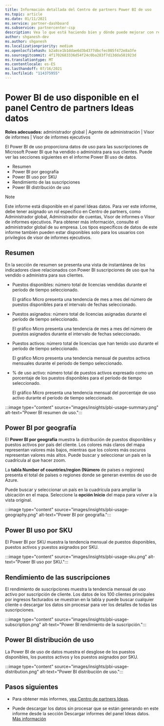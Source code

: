 ```yaml
---
title: Información detallada del Centro de partners Power BI de uso
ms.topic: article
ms.date: 01/11/2021
ms.service: partner-dashboard
ms.subservice: partnercenter-csp
description: Vea lo que está haciendo bien y dónde puede mejorar con respecto al uso de Power BI suscripciones que vende o administra para sus clientes.
author: shganesh-dev
ms.author: shganesh
ms.localizationpriority: medium
ms.openlocfilehash: b2a8ce1b1ddae6d3b4377dbcfec005f472e8a3fe
ms.sourcegitcommit: 4f1702683336d54f24c0ba283f7d13dda581923d
ms.translationtype: MT
ms.contentlocale: es-ES
ms.lasthandoff: 07/16/2021
ms.locfileid: "114375955"
---
```

# <a name="power-bi-usage-report-available-from-the-partner-center-insights-dashboard"></a>Power BI de uso disponible en el panel Centro de partners Ideas datos

**Roles adecuados:** administrador global | Agente de administración | Visor de informes | Visor de informes ejecutivos

El Power BI de uso proporciona datos de uso para las suscripciones de Microsoft Power BI que ha vendido o administra para sus clientes. Puede ver las secciones siguientes en el informe Power BI uso de datos.

- Resumen
- Power BI por geografía
- Power BI uso por SKU
- Rendimiento de las suscripciones
- Power BI distribución de uso

 > [!NOTE]
 > Este informe está disponible en el panel Ideas datos. Para ver este informe, debe tener asignado un rol específico en Centro de partners, como Administrador global, Administrador de cuentas, Visor de informes o Visor de informes ejecutivos. Para obtener más información, consulte el administrador global de su empresa. Los tipos específicos de datos de este informe también pueden estar disponibles solo para los usuarios con privilegios de visor de informes ejecutivos.

## <a name="summary"></a>Resumen

En la sección de resumen se presenta una vista de instantánea de los indicadores clave relacionados con Power BI suscripciones de uso que ha vendido o administra para sus clientes. 

- Puestos disponibles: número total de licencias vendidas durante el período de tiempo seleccionado.

   El gráfico Micro presenta una tendencia de mes a mes del número de puestos disponibles para el intervalo de fechas seleccionado.

- Puestos asignados: número total de licencias asignadas durante el período de tiempo seleccionado.

   El gráfico Micro presenta una tendencia de mes a mes del número de puestos asignados durante el intervalo de fechas seleccionado.

- Puestos activos: número total de licencias que han tenido uso durante el período de tiempo seleccionado. 

   El gráfico Micro presenta una tendencia mensual de puestos activos mensuales durante el período de tiempo seleccionado.

- % de uso activo: número total de puestos activos expresado como un porcentaje de los puestos disponibles para el período de tiempo seleccionado. 

   El gráfico Micro presenta una tendencia mensual del porcentaje de uso activo durante el período de tiempo seleccionado.

:::image type="content" source="images/insights/pbi-usage-summary.png" alt-text="Power BI resumen de uso.":::

## <a name="power-bi-usage-by-geography"></a>Power BI por geografía

El **Power BI por geografía** muestra la distribución de puestos disponibles y puestos activos por país del cliente. Los colores más claros del mapa representan valores más bajos, mientras que los colores más oscuros representan valores más altos. Puede buscar y seleccionar un país en la cuadrícula al que hacer zoom.

La **tabla Number of countries/region (Número** de países o regiones) presenta el total de países o regiones donde se generan eventos de uso de Azure.

Puede buscar y seleccionar un país en la cuadrícula para ampliar la ubicación en el mapa. Seleccione la **opción Inicio** del mapa para volver a la vista original.

:::image type="content" source="images/insights/pbi-usage-geography.png" alt-text="Power BI por geografía.":::

## <a name="power-bi-usage-by-sku"></a>Power BI uso por SKU

El Power BI por SKU muestra la tendencia mensual de puestos disponibles, puestos activos y puestos asignados por SKU.

:::image type="content" source="images/insights/pbi-usage-sku.png" alt-text="Power BI uso por SKU.":::

## <a name="subscriptions-performance"></a>Rendimiento de las suscripciones

El rendimiento de suscripciones muestra la tendencia mensual de uso activo por suscripción de cliente. Los datos de los 100 clientes principales por ingresos facturados se muestran en la tabla y puede buscar cualquier cliente o descargar los datos sin procesar para ver los detalles de todas las suscripciones.

:::image type="content" source="images/insights/pbi-usage-subscription.png" alt-text="Power BI rendimiento de la suscripción.":::

## <a name="power-bi-usage-distribution"></a>Power BI distribución de uso

La Power BI de uso de datos muestra el desglose de los puestos disponibles, los puestos activos y los puestos asignados por SKU.

:::image type="content" source="images/insights/pbi-usage-distribution.png" alt-text="Power BI distribución de uso.":::

## <a name="next-steps"></a>Pasos siguientes

- Para obtener más informes, [vea Centro de partners Ideas](partner-center-insights.md).

- Puede descargar los datos sin procesar que se están generando en este informe desde la sección Descargar informes del panel Ideas datos. [Más información](insights-download-reports.md) 
